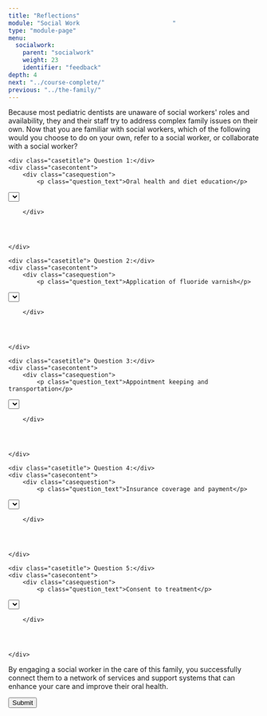```yaml
---
title: "Reflections"
module: "Social Work                          "
type: "module-page"
menu:
  socialwork:
    parent: "socialwork"
    weight: 23
    identifier: "feedback"
depth: 4
next: "../course-complete/"
previous: "../the-family/"
---
```

<form method="post" action="."><div class="pageblock">





<div class="sw-question"><p>Because most pediatric dentists are unaware of social workers' roles and availability, they and their staff try to address complex family issues on their own. Now that you are familiar with social workers, which of the following would you choose to do on your own, refer to a social worker, or collaborate with a social worker?</p></div>




  




<div class="cases">
    
    <div class="casetitle"> Question 1:</div>
    <div class="casecontent">
        <div class="casequestion">
            <p class="question_text">Oral health and diet education</p>
            
                

                
                    

<select name="pageblock-93-question68" >
  

      <option value="-----"
        >

        -----
        
        

      </option>
  

      <option value="Pediatric dentist"
        >

        Pediatric dentist
        
        

      </option>
  

      <option value="Social worker"
        >

        Social worker
        
        

      </option>
  

      <option value="Collaborate"
        >

        Collaborate
        
        

      </option>
  
</select>
                

                
            
        </div>

        
            
        
    </div>
</div>


  




<div class="cases">
    
    <div class="casetitle"> Question 2:</div>
    <div class="casecontent">
        <div class="casequestion">
            <p class="question_text">Application of fluoride varnish</p>
            
                

                
                    

<select name="pageblock-93-question73" >
  

      <option value="-----"
        >

        -----
        
        

      </option>
  

      <option value="Pediatric dentist"
        >

        Pediatric dentist
        
        

      </option>
  

      <option value="Social worker"
        >

        Social worker
        
        

      </option>
  

      <option value="Collaborate"
        >

        Collaborate
        
        

      </option>
  
</select>
                

                
            
        </div>

        
            
        
    </div>
</div>


  




<div class="cases">
    
    <div class="casetitle"> Question 3:</div>
    <div class="casecontent">
        <div class="casequestion">
            <p class="question_text">Appointment keeping and transportation</p>
            
                

                
                    

<select name="pageblock-93-question70" >
  

      <option value="-----"
        >

        -----
        
        

      </option>
  

      <option value="Pediatric dentist"
        >

        Pediatric dentist
        
        

      </option>
  

      <option value="Social worker"
        >

        Social worker
        
        

      </option>
  

      <option value="Collaborate"
        >

        Collaborate
        
        

      </option>
  
</select>
                

                
            
        </div>

        
            
        
    </div>
</div>


  




<div class="cases">
    
    <div class="casetitle"> Question 4:</div>
    <div class="casecontent">
        <div class="casequestion">
            <p class="question_text">Insurance coverage and payment</p>
            
                

                
                    

<select name="pageblock-93-question71" >
  

      <option value="-----"
        >

        -----
        
        

      </option>
  

      <option value="Pediatric dentist"
        >

        Pediatric dentist
        
        

      </option>
  

      <option value="Social worker"
        >

        Social worker
        
        

      </option>
  

      <option value="Collaborate"
        >

        Collaborate
        
        

      </option>
  
</select>
                

                
            
        </div>

        
            
        
    </div>
</div>


  




<div class="cases">
    
    <div class="casetitle"> Question 5:</div>
    <div class="casecontent">
        <div class="casequestion">
            <p class="question_text">Consent to treatment</p>
            
                

                
                    

<select name="pageblock-93-question74" >
  

      <option value="-----"
        >

        -----
        
        

      </option>
  

      <option value="Pediatric dentist"
        >

        Pediatric dentist
        
        

      </option>
  

      <option value="Social worker"
        >

        Social worker
        
        

      </option>
  

      <option value="Collaborate"
        >

        Collaborate
        
        

      </option>
  
</select>
                

                
            
        </div>

        
            
        
    </div>
</div>




</div><div class="pageblock"><div class="maintext">
<p>By engaging a social worker in the care of this family, you successfully connect them to a network of services and support systems that can enhance your care and improve their oral health.
</p>
</div>
</div><div class="submit-container"><input class="btn btn-info btn-submit-section" type="submit" value="Submit" /></div></form>